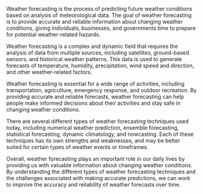 

Weather forecasting is the process of predicting future weather conditions based on analysis of meteorological data. The goal of weather forecasting is to provide accurate and reliable information about changing weather conditions, giving individuals, businesses, and governments time to prepare for potential weather-related hazards.

Weather forecasting is a complex and dynamic field that requires the analysis of data from multiple sources, including satellites, ground-based sensors, and historical weather patterns. This data is used to generate forecasts of temperature, humidity, precipitation, wind speed and direction, and other weather-related factors.

Weather forecasting is essential for a wide range of activities, including transportation, agriculture, emergency response, and outdoor recreation. By providing accurate and reliable forecasts, weather forecasting can help people make informed decisions about their activities and stay safe in changing weather conditions.

There are several different types of weather forecasting techniques used today, including numerical weather prediction, ensemble forecasting, statistical forecasting, dynamic climatology, and nowcasting. Each of these techniques has its own strengths and weaknesses, and may be better suited for certain types of weather events or timeframes.

Overall, weather forecasting plays an important role in our daily lives by providing us with valuable information about changing weather conditions. By understanding the different types of weather forecasting techniques and the challenges associated with making accurate predictions, we can work to improve the accuracy and reliability of weather forecasts over time.

